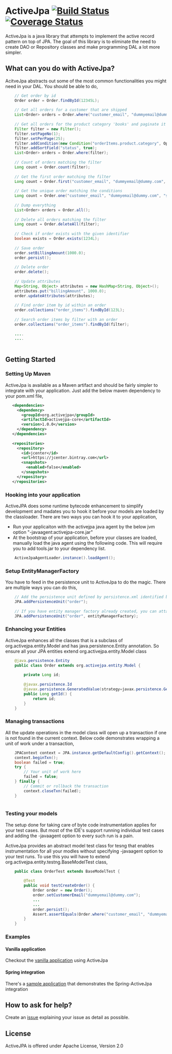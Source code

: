 ActiveJpa [![Build Status](https://travis-ci.org/ActiveJpa/activejpa.png?branch=master)](https://travis-ci.org/ActiveJpa/activejpa)  [![Coverage Status](https://img.shields.io/coveralls/ActiveJpa/activejpa.svg)](https://coveralls.io/r/ActiveJpa/activejpa)
=========

ActiveJpa is a java library that attempts to implement the active record pattern on top of JPA. The goal of this library is to eliminate the need to create DAO or Repository classes and make programming DAL a lot more simpler. 

What can you do with ActiveJpa?
----------------------------
AcitveJpa abstracts out some of the most common functionalities you might need in your DAL. You should be able to do,

```java
	// Get order by id
	Order order = Order.findById(12345L);
	
	// Get all orders for a customer that are shipped
	List<Order> orders = Order.where("customer_email", "dummyemail@dummy.com", "status", "shipped");
	
	// Get all orders for the product category 'books' and paginate it
	Filter filter = new Filter();
	filter.setPageNo(1);
	filter.setPerPage(25);
	filter.addCondition(new Condition("orderItems.product.category", Operator.eq, "books");
	filter.addSortField("status", true);
	List<Order> orders = Order.where(filter);
	
	// Count of orders matching the filter
	Long count = Order.count(filter);
	
	// Get the first order matching the filter
	Long count = Order.first("customer_email", "dummyemail@dummy.com", "status", "shipped");
	
	// Get the unique order matching the conditions
	Long count = Order.one("customer_email", "dummyemail@dummy.com", "status", "shipped");
	
	// Dump everything
	List<Order> orders = Order.all();
	
	// Delete all orders matching the filter
	Long count = Order.deleteAll(filter);
	
	// Check if order exists with the given identifier
	boolean exists = Order.exists(1234L);
	
	// Save order
	order.setBillingAmount(1000.0);
	order.persist();
	
	// Delete order
	order.delete();
	
	// Update attributes
	Map<String, Object> attributes = new HashMap<String, Object>();
	attributes.put("billingAmount", 1000.0);
	order.updateAttributes(attributes);
	
	// Find order item by id within an order
	order.collections("order_items").findById(123L);
	
	// Search order items by filter with an order
	order.collections("order_items").findById(filter);
	
	....
	....
	
```

Getting Started
---------------
### Setting Up Maven

ActiveJpa is available as a Maven artifact and should be fairly simpler to integrate with your application. Just add the below maven dependency to your pom.xml file,

```xml
   <dependencies>
     <dependency>
       <groupId>org.activejpa</groupId>
       <artifactId>activejpa-core</artifactId>
       <version>1.0.0</version>
     </dependency>
   </dependencies>
   
   <repositories>
     <repository>
       <id>jcenter</id>
       <url>https://jcenter.bintray.com</url>
       <snapshots>
         <enabled>false</enabled>
       </snapshots>
     </repository>
   </repositories>
```

### Hooking into your application

ActiveJPA does some runtime bytecode enhancement to simplify development and madates you to hook it before your models are loaded by the classloader. There are two ways you can hook it to your application,

* Run your applicaiton with the activejpa java agent by the below jvm option "-javaagent:activejpa-core.jar"
* At the bootstrap of your application, before your classes are loaded, manually load the java agent using the following code. This will require you to add tools.jar to your dependency list.

```java
	ActiveJpaAgentLoader.instance().loadAgent();
```

### Setup EntityManagerFactory

You have to feed in the persistence unit to ActiveJpa to do the magic. There are multiple ways you can do this,

```java
	// Add the persistence unit defined by persistence.xml identified by the name 'order'. The persistence.xml should be available in the classpath
	JPA.addPersistenceUnit("order");
	
	// If you have entity manager factory already created, you can attach the same to ActiveJpa
	JPA.addPersistenceUnit("order", entityManagerFactory);
```

### Enhancing your Entities

ActiveJpa enhances all the classes that is a subclass of org.activejpa.entity.Model and has java.persistence.Entity annotation. So ensure all your JPA entities extend org.activejpa.entity.Model class 

```java
	@java.persistence.Entity
	public class Order extends org.activejpa.entity.Model {
		
		private Long id;
		
		@javax.persistence.Id
		@javax.persistence.GeneratedValue(strategy=javax.persistence.GenerationType.AUTO)
		public Long getId() {
			return id;
		}
	}
```

### Managing transactions

All the update operations in the model class will open up a transaction if one is not found in the current context. Below code demonstrates wrapping a unit of work under a transaction,

```java
	JPAContext context = JPA.instance.getDefaultConfig().getContext();
	context.beginTxn();
	boolean failed = true;
	try {
		// Your unit of work here
		failed = false;
	} finally {
		// Commit or rollback the transaction
		context.closeTxn(failed);
	}
	
```

### Testing your models

The setup done for taking care of byte code instrumentation applies for your test cases. But most of the IDE's support running individual test cases and adding the -javaagent option to every such run is a pain.

ActiveJpa provides an abstract model test class for tesng that enables instrumentation for all your modles without specifying -javaagent option to your test runs. To use this you will have to extend org.activejpa.entity.testng.BaseModelTest class,

```java
	public class OrderTest extends BaseModelTest {
		
		@Test
		public void testCreateOrder() {
			Order order = new Order();
			order.setCustomerEmail("dummyemail@dummy.com");
			...
			...
			order.persist();
			Assert.assertEquals(Order.where("customer_email", "dummyemail@dummy.com").get(0), order);
		}
	}
```

### Examples
#### Vanilla application
Checkout the [vanilla application](https://github.com/ActiveJpa/activejpa/tree/master/activejpa-examples/activejpa-examples-vanilla) using ActiveJpa
#### Spring integration
There's a [sample application](https://github.com/ActiveJpa/activejpa/tree/master/activejpa-examples/activejpa-examples-spring) that demonstrates the Spring-ActiveJpa integration

How to ask for help?
-------------------
Create an [issue](https://github.com/ActiveJpa/activejpa/issues) explaining your issue as detail as possible.


License
-------
ActiveJPA is offered under Apache License, Version 2.0
